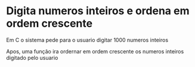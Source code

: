 # Digita numeros inteiros e ordena em ordem crescente


Em C o sistema pede para o usuario digitar 1000 numeros inteiros

Apos, uma função ira ordernar em ordem crescente os numeros inteiros
 digitado pelo usuario
